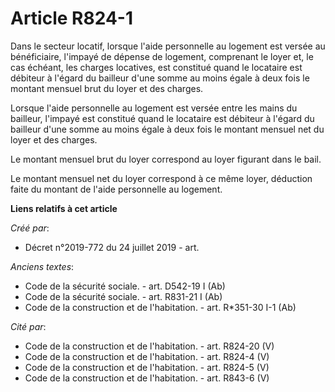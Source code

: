 # Article R824-1

Dans le secteur locatif, lorsque l'aide personnelle au logement est versée au bénéficiaire, l'impayé de dépense de logement,
comprenant le loyer et, le cas échéant, les charges locatives, est constitué quand le locataire est débiteur à l'égard du
bailleur d'une somme au moins égale à deux fois le montant mensuel brut du loyer et des charges.

Lorsque l'aide personnelle au logement est versée entre les mains du bailleur, l'impayé est constitué quand le locataire est
débiteur à l'égard du bailleur d'une somme au moins égale à deux fois le montant mensuel net du loyer et des charges.

Le montant mensuel brut du loyer correspond au loyer figurant dans le bail.

Le montant mensuel net du loyer correspond à ce même loyer, déduction faite du montant de l'aide personnelle au logement.

**Liens relatifs à cet article**

_Créé par_:

  - Décret n°2019-772 du 24 juillet 2019 - art.

_Anciens textes_:

  - Code de la sécurité sociale. - art. D542-19 I (Ab)
  - Code de la sécurité sociale. - art. R831-21 I (Ab)
  - Code de la construction et de l'habitation. - art. R*351-30  I-1 (Ab)

_Cité par_:

  - Code de la construction et de l'habitation. - art. R824-20 (V)
  - Code de la construction et de l'habitation. - art. R824-4 (V)
  - Code de la construction et de l'habitation. - art. R824-5 (V)
  - Code de la construction et de l'habitation. - art. R843-6 (V)
